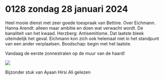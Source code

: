 # 0128 zondag 28 januari 2024
Heel mooie dienst met zeer goede toespraak van Bettine. Over Eichmann. Hanna Arendt: alleen maar ambitie en doen wat verwacht wordt. De banaliteit van het kwaad. Herzberg: Antisemitisme. Dat laatste bleek uiteindelijk het geval. Eichmann kon zich ook helemaal niet in het standpunt van een ander verplaatsen. Boodschap: begin met het laatste.

Vandaag de eerste zonnestralen op de muur van de haard!

![](IMG_20240128_164651.jpg|20)

Bijzonder stuk van Ayaan Hirsi Ali gelezen